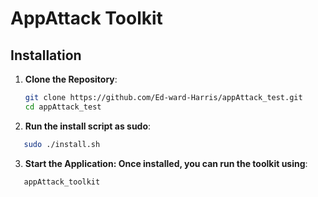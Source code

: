 # AppAttack Toolkit

## Installation

1. **Clone the Repository**:
   ```bash
   git clone https://github.com/Ed-ward-Harris/appAttack_test.git
   cd appAttack_test
   ```
2. **Run the install script as sudo**:
```bash
   sudo ./install.sh
```
3. **Start the Application: Once installed, you can run the toolkit using**:
```bash
   appAttack_toolkit
```
